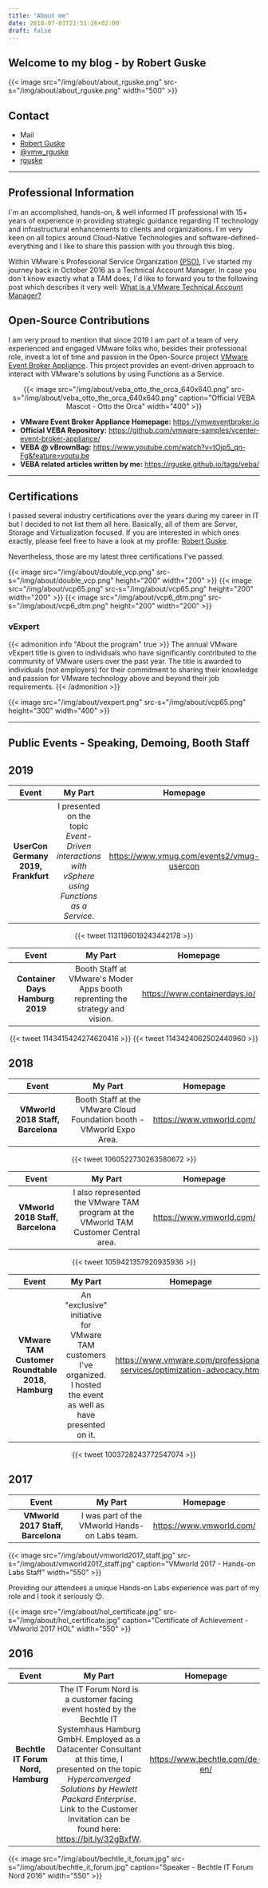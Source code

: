 ```yaml
---
title: "About me"
date: 2018-07-03T21:51:26+02:00
draft: false
---
```


## Welcome to my blog - by Robert Guske
{{< image src="/img/about/about_rguske.png" src-s="/img/about/about_rguske.png" width="500" >}}

## Contact

- <a href="mailto:robert.guske@gmail.com" title="Email" rel=" me"><i class="far fa-envelope fa-fw"></i></a> Mail
- <i class="fab fa-linkedin fa-fw"></i><a href="https://www.linkedin.com/in/robert-guske-830853111/" target="_blank"> Robert Guske</a>
- <i class="fab fa-twitter fa-fw"></i><a href="https://twitter.com/vmw_rguske" target="_blank"> @vmw_rguske</a>
- <i class='fab fa-github fa-fw'></i><a href="https://github.com/rguske" target="_blank"> rguske</a>

---
## Professional Information
I´m an accomplished, hands-on, & well informed IT professional with 15+ years of experience in providing strategic guidance regarding IT technology and infrastructural enhancements to clients and organizations. I´m very keen on all topics around Cloud-Native Technologies and software-defined-everything and I like to share this passion with you through this blog.

Within VMware´s Professional Service Organization <a href="https://www.vmware.com/professional-services.html" target="_blank">(PSO)</a>, I´ve started my journey back in October 2016 as a Technical Account Manager. In case you don´t know exactly what a TAM does, I´d like to forward you to the following post which describes it very well: [What is a VMware Technical Account Manager?](https://blogs.vmware.com/services-education-insights/2017/11/vmware-technical-account-manager.html)

## Open-Source Contributions
I am very proud to mention that since 2019 I am part of a team of very experienced and engaged VMware folks who, besides their professional role, invest a lot of time and passion in the Open-Source project [VMware Event Broker Appliance](https://vmweventbroker.io). This project provides an event-driven approach to interact with VMware's solutions by using Functions as a Service.

<center> {{< image src="/img/about/veba_otto_the_orca_640x640.png" src-s="/img/about/veba_otto_the_orca_640x640.png" caption="Official VEBA Mascot - Otto the Orca" width="400" >}} </center>

- **VMware Event Broker Appliance Homepage:** https://vmweventbroker.io
- **Official VEBA <i class='fab fa-github fa-fw'></i> Repository:** https://github.com/vmware-samples/vcenter-event-broker-appliance/
- **VEBA @ vBrownBag:** https://www.youtube.com/watch?v=tOjp5_qn-Fg&feature=youtu.be
- **VEBA related articles written by me:** https://rguske.github.io/tags/veba/

---
## Certifications

I passed several industry certifications over the years during my career in IT but I decided to not list them all here. Basically, all of them are Server, Storage and Virtualization focused. If you are interested in which ones exactly, please feel free to have a look at my <i class="fab fa-linkedin fa-fw"></i> profile: [Robert Guske](https://www.linkedin.com/in/robert-guske-830853111/).

Nevertheless, those are my latest three certifications I've passed:

{{< image src="/img/about/double_vcp.png" src-s="/img/about/double_vcp.png" height="200" width="200" >}}
{{< image src="/img/about/vcp65.png" src-s="/img/about/vcp65.png" height="200" width="200" >}}
{{< image src="/img/about/vcp6_dtm.png" src-s="/img/about/vcp6_dtm.png" height="200" width="200" >}}

### vExpert

{{< admonition info "About the program" true >}}
The annual VMware vExpert title is given to individuals who have significantly contributed to the community of VMware users over the past year. The title is awarded to individuals (not employers) for their commitment to sharing their knowledge and passion for VMware technology above and beyond their job requirements.
{{< /admonition >}}

{{< image src="/img/about/vexpert.png" src-s="/img/about/vcp65.png" height="300" width="400" >}}

---
## Public Events - Speaking, Demoing, Booth Staff
## 2019

| **Event** | **My Part** | **Homepage** |
|:---: | :---: | :---:|
| **UserCon Germany 2019, Frankfurt** | I presented on the topic *Event-Driven interactions with vSphere using Functions as a Service*. | https://www.vmug.com/events2/vmug-usercon |

<center> {{< tweet 1131196019243442178 >}} </center>

| **Event** | **My Part** | **Homepage** |
|:---: | :---: | :---:|
| **Container Days Hamburg 2019** | Booth Staff at VMware's Moder Apps booth reprenting the strategy and vision. | https://www.containerdays.io/ |

<center> {{< tweet 1143415424274620416 >}} {{< tweet 1143424062502440960 >}} </center>

## 2018

| **Event** | **My Part** | **Homepage** |
|:---: | :---: | :---:|
| **VMworld 2018 Staff, Barcelona** | Booth Staff at the VMware Cloud Foundation booth - VMworld Expo Area. | https://www.vmworld.com/ |

<center> {{< tweet 1060522730263580672 >}} </center>

| **Event** | **My Part** | **Homepage** |
|:---: | :---: | :---:|
| **VMworld 2018 Staff, Barcelona** | I also represented the VMware TAM program at the VMworld TAM Customer Central area. | https://www.vmworld.com/ |

<center> {{< tweet 1059421357920935936 >}} </center>

| **Event** | **My Part** | **Homepage** |
|:---: | :---: | :---:|
| **VMware TAM Customer Roundtable 2018, Hamburg** | An "exclusive" initiative for VMware TAM customers I've organized. I hosted the event as well as have presented on it. | https://www.vmware.com/professional-services/optimization-advocacy.html |

<center> {{< tweet 1003728243772547074 >}} </center>

## 2017

| **Event** | **My Part** | **Homepage** |
|:---: | :---: | :---:|
| **VMworld 2017 Staff, Barcelona** | I was part of the VMworld Hands-on Labs team. | https://www.vmworld.com/ |

{{< image src="/img/about/vmworld2017_staff.jpg" src-s="/img/about/vmworld2017_staff.jpg" caption="VMworld 2017 - Hands-on Labs Staff" width="550" >}}

Providing our attendees a unique Hands-on Labs experience was part of my role and I took it seriously :blush:.

{{< image src="/img/about/hol_certificate.jpg" src-s="/img/about/hol_certificate.jpg" caption="Certificate of Achievement - VMworld 2017 HOL" width="550" >}}

## 2016

| **Event** | **My Part** | **Homepage** |
|:---: | :---: | :---:|
| **Bechtle IT Forum Nord, Hamburg** | The IT Forum Nord is a customer facing event hosted by the Bechtle IT Systemhaus Hamburg GmbH. Employed as a Datacenter Consultant at this time, I presented on the topic *Hyperconverged Solutions by Hewlett Packard Enterprise*. Link to the Customer Invitation can be found here: https://bit.ly/32gBxfW. | https://www.bechtle.com/de-en/ |

{{< image src="/img/about/bechtle_it_forum.jpg" src-s="/img/about/bechtle_it_forum.jpg" caption="Speaker - Bechtle IT Forum Nord 2016" width="550" >}}